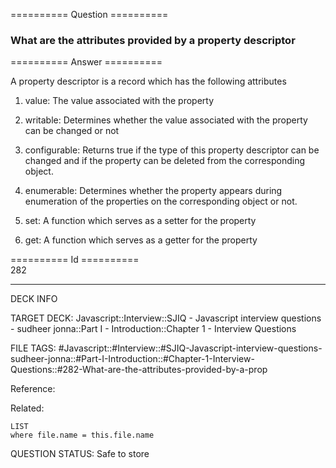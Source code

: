 ========== Question ==========  

### What are the attributes provided by a property descriptor  

========== Answer ==========  

A property descriptor is a record which has the following attributes

1. value: The value associated with the property

2. writable: Determines whether the value associated with the property can be changed or not

3. configurable: Returns true if the type of this property descriptor can be changed and if the property can be deleted from the corresponding object.

4. enumerable: Determines whether the property appears during enumeration of the properties on the corresponding object or not.

5. set: A function which serves as a setter for the property

6. get: A function which serves as a getter for the property

========== Id ==========  
282

---

DECK INFO

TARGET DECK: Javascript::Interview::SJIQ - Javascript interview questions - sudheer jonna::Part I - Introduction::Chapter 1 - Interview Questions

FILE TAGS: #Javascript::#Interview::#SJIQ-Javascript-interview-questions-sudheer-jonna::#Part-I-Introduction::#Chapter-1-Interview-Questions::#282-What-are-the-attributes-provided-by-a-prop

Reference:

Related:

```dataview
LIST
where file.name = this.file.name
```

QUESTION STATUS: Safe to store
